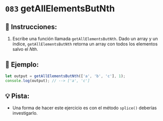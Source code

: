 # `083` getAllElementsButNth

## 📝 Instrucciones: 

1. Escribe una función llamada `getAllElementsButNth`. Dado un array y un índice, `getAllElementsButNth` retorna un array con todos los elementos salvo el *Nth*.

## 📎 Ejemplo:

```js
let output = getAllElementsButNth(['a', 'b', 'c'], 1);
console.log(output); // --> ['a', 'c']
```

## 💡 Pista:

+ Una forma de hacer este ejercicio es con el método `splice()` deberías investigarlo.

